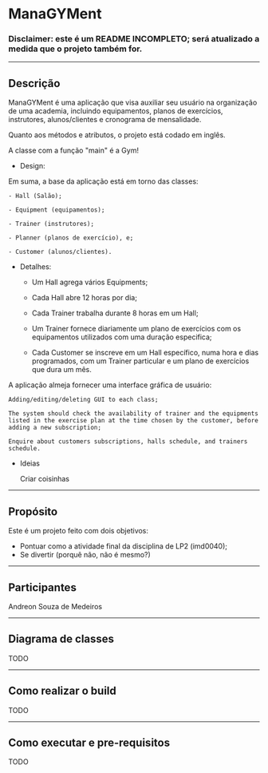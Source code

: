 # ManaGYMent

### Disclaimer: este é um README INCOMPLETO; será atualizado a medida que o projeto também for.

---

## Descrição
ManaGYMent é uma aplicação que visa auxiliar seu usuário na organização de uma academia, incluindo equipamentos, planos de exercícios, instrutores, alunos/clientes e cronograma de mensalidade.

Quanto aos métodos e atributos, o projeto está codado em inglês.

A classe com a função "main" é a Gym!

* Design:

Em suma, a base da aplicação está em torno das classes:

    - Hall (Salão);

    - Equipment (equipamentos);

    - Trainer (instrutores); 

    - Planner (planos de exercício), e;

    - Customer (alunos/clientes).

* Detalhes:
    - Um Hall agrega vários Equipments;

    - Cada Hall abre 12 horas por dia;

    - Cada Trainer trabalha durante 8 horas em um Hall;

    - Um Trainer fornece diariamente um plano de exercícios com os equipamentos utilizados com uma duração especifica;

    - Cada Customer se inscreve em um Hall específico, numa hora e dias programados, com um Trainer particular e um plano de exercícios que dura um mês.

A aplicação almeja fornecer uma interface gráfica de usuário:

    Adding/editing/deleting GUI to each class;

    The system should check the availability of trainer and the equipments listed in the exercise plan at the time chosen by the customer, before adding a new subscription;

    Enquire about customers subscriptions, halls schedule, and trainers schedule.



* Ideias

    Criar coisinhas

---

## Propósito
Este é um projeto feito com dois objetivos:
- Pontuar como a atividade final da disciplina de LP2 (imd0040);
- Se divertir (porquê não, não é mesmo?)

---

## Participantes
Andreon Souza de Medeiros

---

## Diagrama de classes
TODO

---

## Como realizar o build
TODO

---

## Como executar e pre-requisitos
TODO
